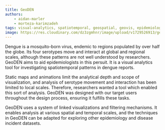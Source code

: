 ```yaml
---
title: GeoDEN
authors: 
    - aidan-marler
    - morteza-karimzadeh
tags: visual-analytics, spatiotemporal, geospatial, geovis, epidemiology
image: https://res.cloudinary.com/dz3zgmhnr/image/upload/v1729526913/geoden_zezrd9.jpg
---
```

Dengue is a mosquito-born virus, endemic to regions populated by over half the globe. Its four serotypes move and interact at global and regional scales, although these patterns are not well understood by researchers.  GeoDEN aims to aid epidemiologists in this persuit. It is a visual analytics tool for investigating spatiotemporal patterns in dengue reports.  

Static maps and animations limit the analytical depth and scope of visualization, and analysis of serotype movement and interaction has been limited to local scales. Therefore, researchers wanted a tool which enabled this sort of analysis. GeoDEN was designed with our target users throughout the design process, ensuring it fulfills these tasks.

GeoDEN uses a system of linked visualizations and filtering mechanisms.  It enables analysis at various spatial and temporal scales, and the techniques in GeoDEN can be adapted for exploring other epidemiology and disease incident datasets.